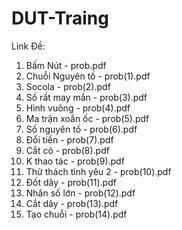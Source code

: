 # DUT-Traing

Link Đề: 
1. Bấm Nút - prob.pdf
2. Chuỗi Nguyên tố - prob(1).pdf
3. Socola - prob(2).pdf
4. Số rất may mắn - prob(3).pdf
5. Hình vuông - prob(4).pdf
6. Ma trận xoắn ốc - prob(5).pdf
7. Số nguyên tố - prob(6).pdf
8. Đổi tiền - prob(7).pdf
9. Cắt cỏ - prob(8).pdf
10. K thao tác - prob(9).pdf
11. Thử thách tình yêu 2 - prob(10).pdf
12. Đốt dây - prob(11).pdf
13. Nhân số lớn - prob(12).pdf
14. Cắt dây - prob(13).pdf
15. Tạo chuỗi - prob(14).pdf
